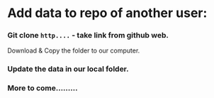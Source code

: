 # Add data to repo of another user:

### Git clone `http....` - take link from github web. 

Download & Copy the folder to our computer. 

### Update the data in our local folder. 

### More to come.........
